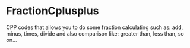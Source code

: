 # FractionCplusplus
CPP codes  that allows you to do some fraction calculating such as: add, minus, times, divide and also comparison like: greater than, less than, so on...
